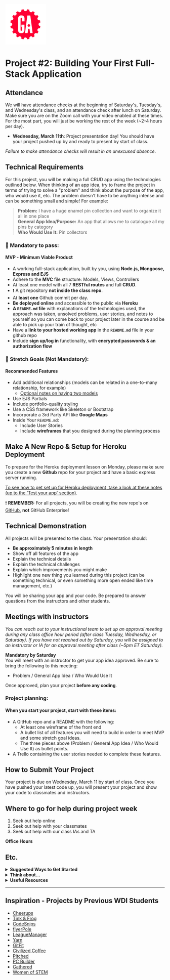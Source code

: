 ![](/ga_cog.png)

# Project #2: Building Your First Full-Stack Application

## Attendance
We will have attendance checks at the beginning of Saturday's, Tuesday's, and Wednesday's class, and an attendance check after lunch on Saturday. Make sure you are on the Zoom call with your video enabled at these times. For the most part, you will just be working the rest of the week (~2-4 hours per day).

- **Wednesday, March 11th**:  Project presentation day! You should have your project pushed up by and ready to present by start of class.

_Failure to make attendance checks will result in an unexcused absence_.

## Technical Requirements

For this project, you will be making a full CRUD app using the technologies outlined below. When thinking of an app idea, try to frame the project in terms of trying to solve a "problem" and think about the purpose of the app, who would use it, etc. The problem doesn't have to be anything intense and can be something small and simple! For example:

  >**Problem:** I have a huge enamel pin collection and want to organize it all in one place<br>
  >**General App Idea/Purpose:** An app that allows me to catalogue all my pins by category <br>
  >**Who Would Use It:** Pin collectors

### &#x1F534; Mandatory to pass:
#### MVP - Minimum Viable Product

* A working full-stack application, built by you, using **Node.js, Mongoose, Express and EJS**
* Adhere to the **MVC** file structure: Models, Views, Controllers
* At least one model with all 7 **RESTful routes** and full **CRUD**.
* :heavy_exclamation_mark: A git repository **not inside the class repo**.  
* At **least one** Github commit per day.
* **Be deployed online** and accessible to the public via **Heroku**
* **A ``README.md`` file** with explanations of the technologies used, the approach was taken, unsolved problems, user stories, and notes to yourself so you can come back to your project later in the course and be able to pick up your train of thought, etc
* Have a **link to your hosted working app** in the **`README.md`** file in your github repo
* Include **sign up/log in** functionality, with **encrypted passwords & an authorization flow**

### &#x1F535; Stretch Goals (Not Mandatory):
#### Recommended Features

* Add additional relationships (models can be related in a one-to-many relationship, for example)
  - [Optional notes on having two models](../../unit_2/w11d3/instructor_notes/multiple_models)
* Use EJS Partials
* Include portfolio-quality styling
* Use a CSS framework like Skeleton or Bootstrap
* Incorporate a 3rd Party API like **Google Maps**
* Inside Your `README.md`:
    * Include User Stories
    * Include **wireframes** that you designed during the planning process

## Make A New Repo & Setup for Heroku Deployment

To prepare for the Heroku deployment lesson on Monday, please make sure you create a new **Github** repo for your project and have a basic express server running.

[To see how to get set up for Heroku deployment, take a look at these notes (up to the 'Test your app' section)](../../unit_2/w13d1/instructor_notes/heroku.md).

:heavy_exclamation_mark: **REMEMBER:** For all projects, you will be creating the new repo's on [GitHub](https://github.com/), **not** GitHub Enterprise!

## Technical Demonstration

All projects will be presented to the class.  Your presentation should:

* **Be approximately 5 minutes in length**
* Show off all features of the app
* Explain the technical details
* Explain the technical challenges
* Explain which improvements you might make
* Highlight one new thing you learned during this project (can be something technical, or even something more open ended like time management, etc.)

You will be sharing your app and your code.  Be prepared to answer questions from the instructors and other students.

## Meetings with instructors
_You can reach out to your instructional team to set up an approval meeting during any class office hour period (after class Tuesday, Wednesday, or Saturday).  If you have not reached out by Saturday, you will be assigned to an instructor or IA for an approval meeting after class (~5pm ET Saturday)._

**Mandatory by Saturday**<br>
You will meet with an instructor to get your app idea approved. Be sure to bring the following to this meeting:

* Problem / General App Idea / Who Would Use It

Once approved, plan your project **before any coding**.

### Project planning:

#### When you start your project, start with these items:

- A GitHub repo and a README with the following:
  - At least one wireframe of the front end
  - A bullet list of all features you will need to build in order to meet MVP and some stretch goal ideas.
  - The three pieces above (Problem / General App Idea / Who Would Use It) as bullet points.
- A Trello containing the user stories needed to complete these features.

## How to Submit Your Project
Your project is due on Wednesday, March 11 by start of class. Once you have pushed your latest code up, you will present your project and show your code to classmates and instructors.

## Where to go for help during project week
1. Seek out help online
2. Seek out help with your classmates
3. Seek out help with our class IAs and TA

**Office Hours**

## Etc.

<details><summary><strong>Suggested Ways to Get Started</strong></summary>

* **Wireframe** Make a drawing of what your app will look like in all of the stages of the app (what does it look like as soon as you log on to the site? What does it look like while the user is searching? What does it look like when the player wins / loses?).

* **Break the project down into different components** (data, presentation, views, style, DOM manipulation) and brainstorm each component individually.

* **Commit early, commit often.** Don’t be afraid to break something because you can always go back in time to a previous version.

* **Consult documentation resources** (MDN, jQuery, etc.) at home to better understand what you’ll be getting into.
</details>

<details><summary><strong>Think about...</strong></summary>

- **Creativity**  
Did you add a personal spin or creative element into your project submission? Did you deliver something of value to the end user?

- **Code Quality**  
Did you follow code style guidance and best practices covered in class, such as spacing, indentation, modularity, and semantic naming? Did you comment your code as your instructors have in class?

- **Problem Solving**  
Are you able to defend why you implemented your solution in a certain way? Can you demonstrate that you thought through alternative implementations?
</details>

<details><summary><strong>Useful Resources</strong></summary>

* **[Heroku](http://www.heroku.com)**
* **[Writing Good User Stories](http://www.mariaemerson.com/user-stories/)**
* **[Presenting Information Architecture](http://webstyleguide.com/wsg3/3-information-architecture/4-presenting-information.html)**
* **[Mongo Documentation](https://docs.mongodb.com/manual/)**
* **[Mongoose Documentation](http://mongoosejs.com/docs/guide.html)**
* **[Mongo Cheatsheet](https://git.generalassemb.ly/sei-flex/dan-abramov/wiki/Mongo-Cheatsheet)**
</details>
<hr>  

## Inspiration - Projects by Previous WDI Students

- [Cheerups](https://warm-beach-18335.herokuapp.com/cheerups)
- [Tink & Frog](https://tink-and-frog.herokuapp.com/)
- [CodeSnips](https://stark-plateau-60254.herokuapp.com/)
- [flyerPole](https://flyerpole.herokuapp.com/)
- [LeagueManager](https://aqueous-harbor-40707.herokuapp.com/)
- [Yarn](https://thawing-chamber-93915.herokuapp.com/)
- [GitFit](https://salty-springs-24805.herokuapp.com/)
- [Civilized Coffee](https://infinite-shelf-28534.herokuapp.com/)
- [Pitched](https://pitched-app.herokuapp.com/)
- [PC Builder](https://pc-builder.herokuapp.com/)
- [Gathered](https://gathered-app.herokuapp.com/)
- [Women of STEM](https://womenofstem.herokuapp.com/astro)
